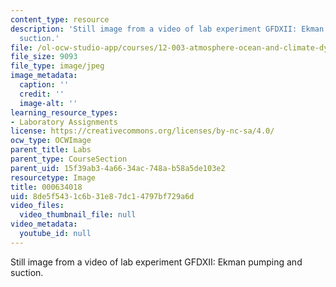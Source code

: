 ```yaml
---
content_type: resource
description: 'Still image from a video of lab experiment GFDXII: Ekman pumping and
  suction.'
file: /ol-ocw-studio-app/courses/12-003-atmosphere-ocean-and-climate-dynamics-fall-2008/8de5f5431c6b31e87dc14797bf729a6d_000634018.jpg
file_size: 9093
file_type: image/jpeg
image_metadata:
  caption: ''
  credit: ''
  image-alt: ''
learning_resource_types:
- Laboratory Assignments
license: https://creativecommons.org/licenses/by-nc-sa/4.0/
ocw_type: OCWImage
parent_title: Labs
parent_type: CourseSection
parent_uid: 15f39ab3-4a66-34ac-748a-b58a5de103e2
resourcetype: Image
title: 000634018
uid: 8de5f543-1c6b-31e8-7dc1-4797bf729a6d
video_files:
  video_thumbnail_file: null
video_metadata:
  youtube_id: null
---
```

Still image from a video of lab experiment GFDXII: Ekman pumping and suction.